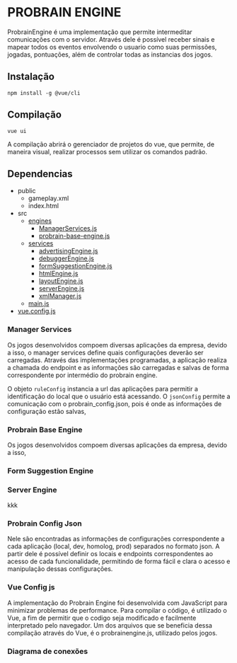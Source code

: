 # PROBRAIN ENGINE

ProbrainEngine é uma implementação que permite intermeditar comunicações com o servidor. Através dele é possível receber sinais e mapear todos os eventos envolvendo o usuario como suas permissões, jogadas, pontuações, além de controlar todas as instancias dos jogos.

## Instalação

```
npm install -g @vue/cli
```

## Compilação
```
vue ui
```

A compilação abrirá o gerenciador de projetos do vue, que permite, de maneira visual, realizar processos sem utilizar os comandos padrão. 

## Dependencias

- public
  - gameplay.xml
  - index.html
- src
   - [engines](#engines)
      - [ManagerServices.js](#manager-services)
      - [probrain-base-engine.js](#probrain-base-engine)
   - [services](#services)
      - [advertisingEngine.js](#advertising-engine)
      - [debuggerEngine.js](#debugger-engine)
      - [formSuggestionEngine.js](#form-suggestion-engine)
      - [htmlEngine.js](#html-engine)
      - [layoutEngine.js](#layout-engine)
      - [serverEngine.js](#server-engine)
      - [xmlManager.js](#xml-manager)
  - [main.js](#main-js)
- [vue.config.js](#vue-config-js)

     
   
    

### Manager Services

  Os jogos desenvolvidos compoem diversas aplicações da empresa, devido a isso, o manager services define quais configurações deverão ser carregadas. Através das implementações programadas, a aplicação realiza a chamada do endpoint e as informações são carregadas e salvas de forma correspondente por intermédio do probrain engine.
  
  O objeto `ruleConfig` instancia a url das aplicações para permitir a identificação do local que o usuário está acessando. 
  O `jsonConfig` permite a comunicação com o probrain_config.json, pois é onde as informações de configuração estão salvas, 


### Probrain Base Engine

Os jogos desenvolvidos compoem diversas aplicações da empresa, devido a isso, 

### Form Suggestion Engine

### Server Engine

kkk


### Probrain Config Json

Nele são encontradas as informações de configurações correspondente a cada aplicação (local, dev, homolog, prod) separados no formato json. A partir dele é possível definir os locais e endpoints correspondentes ao acesso de cada funcionalidade, permitindo de forma fácil e clara o acesso e manipulação dessas configurações.


### Vue Config js

A implementação do Probrain Engine foi desenvolvida com JavaScript para minimizar problemas de performance. Para compilar o código, é utilizado o Vue, a fim de permitir que o codigo seja modificado e facilmente interpretado pelo navegador. Um dos arquivos que se beneficia dessa compilação através do Vue, é o probrainengine.js, utilizado pelos jogos.


### Diagrama de conexões

  <img src="" width="" /> 
  





